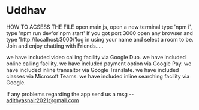 # Uddhav
HOW TO ACSESS THE FILE
open main.js, open a new terminal type 'npm i',
type 'npm run dev'or'npm start'
If you got port 3000 open any browser and
type 'http://localhost:3000/'log in using your name 
and select a room to be.
Join and enjoy chatting with Friends.....

we have included video calling facility via Google Duo.
we have included online calling facility.
we have included payment option via Google Pay.
we have included inline transaltor via Google Translate.
we have included classes via Microsoft Teams.
we have included inline searching facility via Google.

If any problems regarding the app send us a msg -- adithyasnair2021@gmail.com
